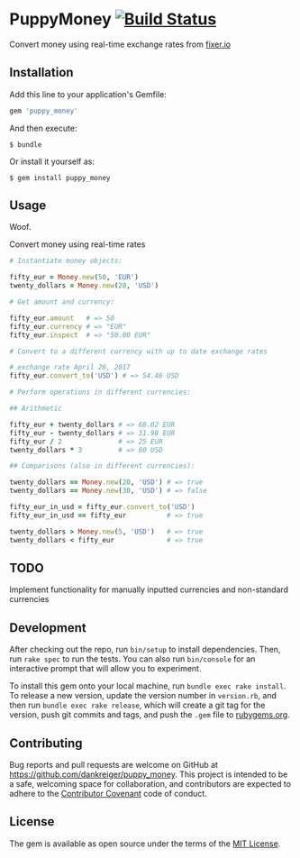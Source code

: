 # PuppyMoney [![Build Status](https://travis-ci.org/dankreiger/puppy_money.svg?branch=master)](https://travis-ci.org/dankreiger/puppy_money)

Convert money using real-time exchange rates from [fixer.io](http://fixer.io/)

## Installation

Add this line to your application's Gemfile:

```ruby
gem 'puppy_money'
```

And then execute:

    $ bundle

Or install it yourself as:

    $ gem install puppy_money

## Usage
Woof.

Convert money using real-time rates
```ruby
# Instantiate money objects:

fifty_eur = Money.new(50, 'EUR')
twenty_dollars = Money.new(20, 'USD')

# Get amount and currency:

fifty_eur.amount   # => 50
fifty_eur.currency # => "EUR"
fifty_eur.inspect  # => "50.00 EUR"

# Convert to a different currency with up to date exchange rates

# exchange rate April 26, 2017
fifty_eur.convert_to('USD') # => 54.46 USD

# Perform operations in different currencies:

## Arithmetic

fifty_eur + twenty_dollars # => 68.02 EUR
fifty_eur - twenty_dollars # => 31.98 EUR
fifty_eur / 2              # => 25 EUR
twenty_dollars * 3         # => 60 USD

## Comparisons (also in different currencies):

twenty_dollars == Money.new(20, 'USD') # => true
twenty_dollars == Money.new(30, 'USD') # => false

fifty_eur_in_usd = fifty_eur.convert_to('USD')
fifty_eur_in_usd == fifty_eur          # => true

twenty_dollars > Money.new(5, 'USD')   # => true
twenty_dollars < fifty_eur             # => true
```

## TODO
Implement functionality for manually inputted currencies and non-standard currencies

## Development

After checking out the repo, run `bin/setup` to install dependencies. Then, run `rake spec` to run the tests. You can also run `bin/console` for an interactive prompt that will allow you to experiment.

To install this gem onto your local machine, run `bundle exec rake install`. To release a new version, update the version number in `version.rb`, and then run `bundle exec rake release`, which will create a git tag for the version, push git commits and tags, and push the `.gem` file to [rubygems.org](https://rubygems.org).

## Contributing

Bug reports and pull requests are welcome on GitHub at https://github.com/dankreiger/puppy_money. This project is intended to be a safe, welcoming space for collaboration, and contributors are expected to adhere to the [Contributor Covenant](http://contributor-covenant.org) code of conduct.


## License

The gem is available as open source under the terms of the [MIT License](http://opensource.org/licenses/MIT).

